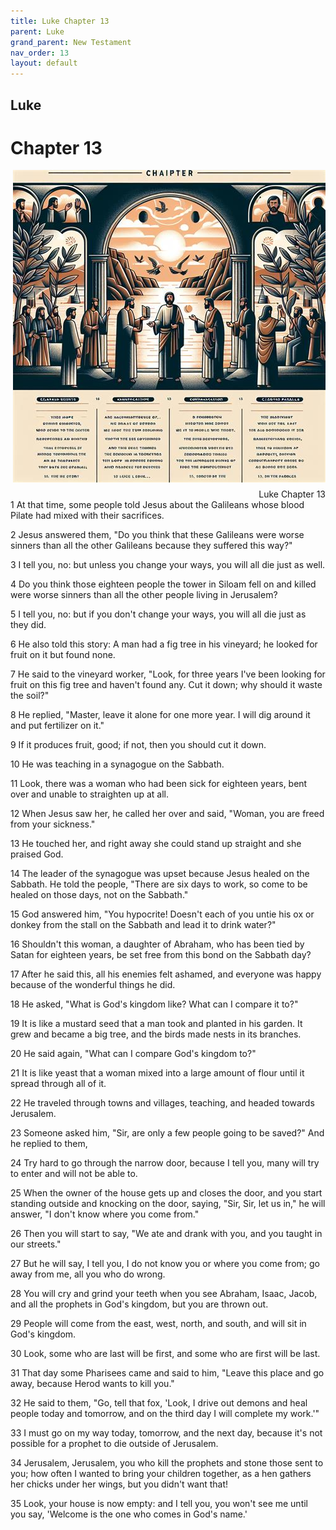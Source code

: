 ```yaml
---
title: Luke Chapter 13
parent: Luke
grand_parent: New Testament
nav_order: 13
layout: default
---
```


## Luke

# Chapter 13

<div style="clear: both; text-align: right;">
    <img src="/assets/Image/Luke/500/13.jpg" alt="Luke Chapter 13" class="chapter-image" style="max-width: 100%; height: auto; float: right; margin: 0 0 10px 10px; padding-left: 10%;">
    <figcaption style="font-size: 14px;">Luke Chapter 13</figcaption>
</div>
1 At that time, some people told Jesus about the Galileans whose blood Pilate had mixed with their sacrifices.

2 Jesus answered them, "Do you think that these Galileans were worse sinners than all the other Galileans because they suffered this way?"

3 I tell you, no: but unless you change your ways, you will all die just as well.

4 Do you think those eighteen people the tower in Siloam fell on and killed were worse sinners than all the other people living in Jerusalem?

5 I tell you, no: but if you don't change your ways, you will all die just as they did.

6 He also told this story: A man had a fig tree in his vineyard; he looked for fruit on it but found none.

7 He said to the vineyard worker, "Look, for three years I've been looking for fruit on this fig tree and haven't found any. Cut it down; why should it waste the soil?"

8 He replied, "Master, leave it alone for one more year. I will dig around it and put fertilizer on it."

9 If it produces fruit, good; if not, then you should cut it down.

10 He was teaching in a synagogue on the Sabbath.

11 Look, there was a woman who had been sick for eighteen years, bent over and unable to straighten up at all.

12 When Jesus saw her, he called her over and said, "Woman, you are freed from your sickness."

13 He touched her, and right away she could stand up straight and she praised God.

14 The leader of the synagogue was upset because Jesus healed on the Sabbath. He told the people, "There are six days to work, so come to be healed on those days, not on the Sabbath."

15 God answered him, "You hypocrite! Doesn't each of you untie his ox or donkey from the stall on the Sabbath and lead it to drink water?"

16 Shouldn't this woman, a daughter of Abraham, who has been tied by Satan for eighteen years, be set free from this bond on the Sabbath day?

17 After he said this, all his enemies felt ashamed, and everyone was happy because of the wonderful things he did.

18 He asked, "What is God's kingdom like? What can I compare it to?"

19 It is like a mustard seed that a man took and planted in his garden. It grew and became a big tree, and the birds made nests in its branches.

20 He said again, "What can I compare God's kingdom to?"

21 It is like yeast that a woman mixed into a large amount of flour until it spread through all of it.

22 He traveled through towns and villages, teaching, and headed towards Jerusalem.

23 Someone asked him, "Sir, are only a few people going to be saved?" And he replied to them,

24 Try hard to go through the narrow door, because I tell you, many will try to enter and will not be able to.

25 When the owner of the house gets up and closes the door, and you start standing outside and knocking on the door, saying, "Sir, Sir, let us in," he will answer, "I don't know where you come from."

26 Then you will start to say, "We ate and drank with you, and you taught in our streets."

27 But he will say, I tell you, I do not know you or where you come from; go away from me, all you who do wrong.

28 You will cry and grind your teeth when you see Abraham, Isaac, Jacob, and all the prophets in God's kingdom, but you are thrown out.

29 People will come from the east, west, north, and south, and will sit in God's kingdom.

30 Look, some who are last will be first, and some who are first will be last.

31 That day some Pharisees came and said to him, "Leave this place and go away, because Herod wants to kill you."

32 He said to them, "Go, tell that fox, 'Look, I drive out demons and heal people today and tomorrow, and on the third day I will complete my work.'"

33 I must go on my way today, tomorrow, and the next day, because it's not possible for a prophet to die outside of Jerusalem.

34 Jerusalem, Jerusalem, you who kill the prophets and stone those sent to you; how often I wanted to bring your children together, as a hen gathers her chicks under her wings, but you didn't want that!

35 Look, your house is now empty: and I tell you, you won't see me until you say, 'Welcome is the one who comes in God's name.'


